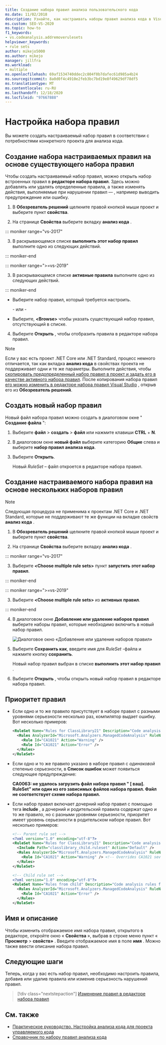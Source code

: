 ```yaml
---
title: Создание набора правил анализа пользовательского кода
ms.date: 11/02/2018
description: Узнайте, как настраивать наборы правил анализа кода в Visual Studio. Узнайте, как создавать новые наборы с нуля или из существующих наборов. Общие сведения о приоритетах правил.
ms.custom: SEO-VS-2020
ms.topic: how-to
f1_keywords:
- vs.codeanalysis.addremoverulesets
helpviewer_keywords:
- rule sets
author: mikejo5000
ms.author: mikejo
manager: jillfra
ms.workload:
- multiple
ms.openlocfilehash: 69af1534740ddec2c804f0b7dafec61d985a4b24
ms.sourcegitcommit: 8a0d0f4c4910e2feb3bc7bd19e8f49629df78df5
ms.translationtype: MT
ms.contentlocale: ru-RU
ms.lasthandoff: 12/18/2020
ms.locfileid: "97667888"
---
```

# <a name="customize-a-rule-set"></a>Настройка набора правил

Вы можете создать настраиваемый набор правил в соответствии с потребностями конкретного проекта для анализа кода.

## <a name="create-a-custom-rule-set-from-an-existing-rule-set"></a>Создание набора настраиваемых правил на основе существующего набора правил

Чтобы создать настраиваемый набор правил, можно открыть набор встроенных правил в **редакторе набора правил**. Здесь можно добавлять или удалять определенные правила, а также изменять действия, выполняемые при нарушении правил &mdash; , например выводить предупреждение или ошибку.

1. В **Обозреватель решений** щелкните правой кнопкой мыши проект и выберите пункт **свойства**.

2. На странице **Свойства** выберите вкладку **анализ кода** .

::: moniker range="vs-2017"

3. В раскрывающемся списке **выполнить этот набор правил** выполните одно из следующих действий.

::: moniker-end

::: moniker range=">=vs-2019"

3. В раскрывающемся списке **активные правила** выполните одно из следующих действий.

::: moniker-end

   - Выберите набор правил, который требуется настроить.

     \- или -

   - Выберите, **\<Browse>** чтобы указать существующий набор правил, отсутствующий в списке.

4. Выберите **Открыть** , чтобы отобразить правила в редакторе набора правил.

> [!NOTE]
> Если у вас есть проект .NET Core или .NET Standard, процесс немного отличается, так как вкладка **анализ кода** в свойствах проекта не поддерживает одни и те же параметры. Выполните действия, чтобы [скопировать предопределенный набор правил в проект и задать его в качестве активного набора правил](/dotnet/fundamentals/code-analysis/code-quality-rule-options). После копирования набора правил [его можно изменить в редакторе набора правил Visual Studio](working-in-the-code-analysis-rule-set-editor.md) , открыв его из **Обозреватель решений**.

## <a name="create-a-new-rule-set"></a>Создать новый набор правил

Новый файл набора правил можно создать в диалоговом окне " **Создание файла** ":

1. Выберите **файл**  >  **создать**  >  **файл** или нажмите клавиши **CTRL** + **N**.

2. В диалоговом окне **новый файл** выберите категорию **Общие** слева и выберите **набор правил анализа кода**.

3. Выберите **Открыть**.

   Новый *RuleSet* – файл откроется в редакторе набора правил.

## <a name="create-a-custom-rule-set-from-multiple-rule-sets"></a>Создание настраиваемого набора правил на основе нескольких наборов правил

> [!NOTE]
> Следующая процедура не применима к проектам .NET Core и .NET Standard, которые не поддерживают те же функции на вкладке свойств **анализ кода** .

1. В **Обозреватель решений** щелкните правой кнопкой мыши проект и выберите пункт **свойства**.

2. На странице **Свойства** выберите вкладку **анализ кода** .

::: moniker range="vs-2017"

3. Выберите **\<Choose multiple rule sets>** пункт **запустить этот набор правил**.

::: moniker-end

::: moniker range=">=vs-2019"

3. Выберите **\<Choose multiple rule sets>** из **активных правил**.

::: moniker-end

4. В диалоговом окне **Добавление или удаление наборов правил** выберите наборы правил, которые необходимо включить в новый набор правил.

   ![Диалоговое окно «Добавление или удаление наборов правил»](media/add-remove-rule-sets.png)

5. Выберите **Сохранить как**, введите имя для *RuleSet* -файла и нажмите кнопку **сохранить**.

   Новый набор правил выбран в списке **выполнить этот набор правил** .

6. Выберите **Открыть** , чтобы открыть новый набор правил в редакторе набора правил.

## <a name="rule-precedence"></a>Приоритет правил

- Если одно и то же правило присутствует в наборе правил с разными уровнями серьезности несколько раз, компилятор выдает ошибку. Вот несколько примеров:

   ```xml
   <RuleSet Name="Rules for ClassLibrary21" Description="Code analysis rules for ClassLibrary21.csproj." ToolsVersion="15.0">
     <Rules AnalyzerId="Microsoft.Analyzers.ManagedCodeAnalysis" RuleNamespace="Microsoft.Rules.Managed">
       <Rule Id="CA1021" Action="Warning" />
       <Rule Id="CA1021" Action="Error" />
     </Rules>
   </RuleSet>
   ```

- Если одно и то же правило указано в наборе правил с *одинаковой* степенью серьезности, в **Список ошибок** может появиться следующее предупреждение:

   **CA0063: не удалось загрузить файл набора правил " \[ ваш]. RuleSet" или один из его зависимых файлов набора правил. Файл не соответствует схеме набора правил.**

- Если набор правил включает дочерний набор правил с помощью тега **include** , а дочерний и родительский правила содержат одно и то же правило, но с разными уровнями серьезности, приоритет имеет уровень серьезности в родительском наборе правил. Вот несколько примеров:

   ```xml
   <!-- Parent rule set -->
   <?xml version="1.0" encoding="utf-8"?>
   <RuleSet Name="Rules for ClassLibrary21" Description="Code analysis rules for ClassLibrary21.csproj." ToolsVersion="15.0">
     <Include Path="classlibrary_child.ruleset" Action="Default" />
     <Rules AnalyzerId="Microsoft.Analyzers.ManagedCodeAnalysis" RuleNamespace="Microsoft.Rules.Managed">
       <Rule Id="CA1021" Action="Warning" /> <!-- Overrides CA1021 severity from child rule set -->
     </Rules>
   </RuleSet>

   <!-- Child rule set -->
   <?xml version="1.0" encoding="utf-8"?>
   <RuleSet Name="Rules from child" Description="Code analysis rules from child." ToolsVersion="15.0">
     <Rules AnalyzerId="Microsoft.Analyzers.ManagedCodeAnalysis" RuleNamespace="Microsoft.Rules.Managed">
       <Rule Id="CA1021" Action="Error" />
     </Rules>
   </RuleSet>
   ```

## <a name="name-and-description"></a>Имя и описание

Чтобы изменить отображаемое имя набора правил, открытого в редакторе, откройте окно « **Свойства** », выбрав в строке меню пункт « **Просмотр**  >  **свойств»** . Введите отображаемое имя в поле **имя** . Можно также ввести описание набора правил.

## <a name="next-steps"></a>Следующие шаги

Теперь, когда у вас есть набор правил, необходимо настроить правила, добавив или удалив правила или изменив серьезность нарушений правил.

> [!div class="nextstepaction"]
> [Изменение правил в редакторе набора правил](../code-quality/working-in-the-code-analysis-rule-set-editor.md)

## <a name="see-also"></a>См. также

- [Практическое руководство. Настройка анализа кода для проекта управляемого кода](../code-quality/how-to-configure-code-analysis-for-a-managed-code-project.md)
- [Справочник по набору правил анализа кода](../code-quality/rule-set-reference.md)
